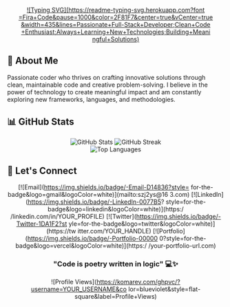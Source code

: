 <div align="center">

  [![Typing SVG](https://readme-typing-svg.herokuapp.com?font
  =Fira+Code&pause=1000&color=2F81F7&center=true&vCenter=true
  &width=435&lines=Passionate+Full-Stack+Developer;Clean+Code
  +Enthusiast;Always+Learning+New+Technologies;Building+Meani
  ngful+Solutions)](https://git.io/typing-svg)

  </div>

  ## 🚀 About Me

  Passionate coder who thrives on crafting innovative
  solutions through clean, maintainable code and creative
  problem-solving. I believe in the power of technology to
  create meaningful impact and am constantly exploring new
  frameworks, languages, and methodologies.

  ## 📊 GitHub Stats

  <div align="center">
    <img src="https://github-readme-stats.vercel.app/api?user
  name=YOUR_USERNAME&show_icons=true&theme=radical&hide_borde
  r=true&count_private=true" alt="GitHub Stats" />
    <img src="https://github-readme-streak-stats.herokuapp.co
  m/?user=YOUR_USERNAME&theme=radical&hide_border=true" 
  alt="GitHub Streak" />
  </div>

  <div align="center">
    <img src="https://github-readme-stats.vercel.app/api/top-
  langs/?username=YOUR_USERNAME&layout=compact&theme=radical&
  hide_border=true" alt="Top Languages" />
  </div>

  ## 🤝 Let's Connect

  <div align="center">

  [![Email](https://img.shields.io/badge/-Email-D14836?style=
  for-the-badge&logo=gmail&logoColor=white)](mailto:szj2ys@16
  3.com)
  [![LinkedIn](https://img.shields.io/badge/-LinkedIn-0077B5?
  style=for-the-badge&logo=linkedin&logoColor=white)](https:/
  /linkedin.com/in/YOUR_PROFILE)
  [![Twitter](https://img.shields.io/badge/-Twitter-1DA1F2?st
  yle=for-the-badge&logo=twitter&logoColor=white)](https://tw
  itter.com/YOUR_HANDLE)
  [![Portfolio](https://img.shields.io/badge/-Portfolio-00000
  0?style=for-the-badge&logo=vercel&logoColor=white)](https:/
  /your-portfolio-url.com)

  </div>

  <div align="center">

  ### "Code is poetry written in logic" 💻✨

  ![Profile 
  Views](https://komarev.com/ghpvc/?username=YOUR_USERNAME&co
  lor=blueviolet&style=flat-square&label=Profile+Views)

  </div>
